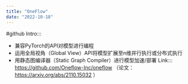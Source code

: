 ```yaml
---
title: "OneFlow"
date: "2022-10-18"
---
```

#github
Intro:::
-   兼容PyTorch的API对模型进行编程
-   运用全局视角（Global View）API将模型扩展至n维并行执行或分布式执行
-   用静态图编译器（Static Graph Compiler）进行模型加速/部署
Link::: https://github.com/Oneflow-Inc/oneflow （论文：
https://arxiv.org/abs/2110.15032 ）
